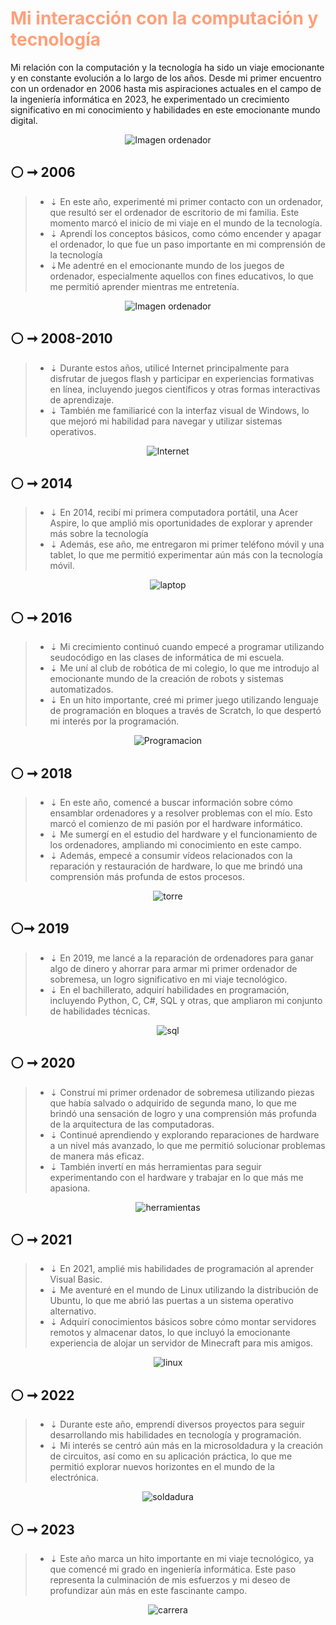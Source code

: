  # <h1 style="color: LightSalmon;" style="font-size:10px;"> **Mi interacción con la computación y tecnología** </h1>

Mi relación con la computación y la tecnología ha sido un viaje emocionante y en constante evolución a lo largo de los años. Desde mi primer encuentro con un ordenador en 2006 hasta mis aspiraciones actuales en el campo de la ingeniería informática en 2023, he experimentado un crecimiento significativo en mi conocimiento y habilidades en este emocionante mundo digital.

<p> 
 <center><img src="images/data-science.png"
     alt="Imagen ordenador" />
     </center>

</p>


## **⚪ ➞ 2006**

>- ⇣  En este año, experimenté mi primer contacto con un ordenador, que resultó ser el ordenador de escritorio de mi familia. Este momento marcó el inicio de mi viaje en el mundo de la tecnología.
>- ⇣  Aprendí los conceptos básicos, como cómo encender y apagar el ordenador, lo que fue un paso importante en mi comprensión de la tecnología
>- ⇣Me adentré en el emocionante mundo de los juegos de ordenador, especialmente aquellos con fines educativos, lo que me permitió aprender mientras me entretenía.

<p> 
 <center><img src="images/computer.png"
     alt="Imagen ordenador" />
     </center>

</p>

## **⚪ ➞ 2008-2010**
>- ⇣  Durante estos años, utilicé Internet principalmente para disfrutar de juegos flash y participar en experiencias formativas en línea, incluyendo juegos científicos y otras formas interactivas de aprendizaje.
>- ⇣ También me familiaricé con la interfaz visual de Windows, lo que mejoró mi habilidad para navegar y utilizar sistemas operativos.

<p> 
 <center><img src="images/browser.png"
     alt="Internet" />
     </center>

</p>


## **⚪ ➞ 2014**
>- ⇣  En 2014, recibí mi primera computadora portátil, una Acer Aspire, lo que amplió mis oportunidades de explorar y aprender más sobre la tecnología
>- ⇣ Además, ese año, me entregaron mi primer teléfono móvil y una tablet, lo que me permitió experimentar aún más con la tecnología móvil.

<p> 
 <center><img src="images/laptop.png"
     alt="laptop" />
     </center>

</p>

## **⚪ ➞ 2016**
>- ⇣ Mi crecimiento continuó cuando empecé a programar utilizando seudocódigo en las clases de informática de mi escuela.
>- ⇣  Me uní al club de robótica de mi colegio, lo que me introdujo al emocionante mundo de la creación de robots y sistemas automatizados.
>- ⇣ En un hito importante, creé mi primer juego utilizando lenguaje de programación en bloques a través de Scratch, lo que despertó mi interés por la programación.

</p>
 <center><img src="images/programming.png"
     alt="Programacion" />
     </center>
</p>


## **⚪ ➞ 2018**
>- ⇣ En este año, comencé a buscar información sobre cómo ensamblar ordenadores y a resolver problemas con el mío. Esto marcó el comienzo de mi pasión por el hardware informático.
>- ⇣ Me sumergí en el estudio del hardware y el funcionamiento de los ordenadores, ampliando mi conocimiento en este campo.
>- ⇣ Además, empecé a consumir vídeos relacionados con la reparación y restauración de hardware, lo que me brindó una comprensión más profunda de estos procesos.

</p>
 <center><img src="images/pc-tower.png"
     alt="torre" />
     </center>
</p>

## **⚪➞ 2019**
>- ⇣  En 2019, me lancé a la reparación de ordenadores para ganar algo de dinero y ahorrar para armar mi primer ordenador de sobremesa, un logro significativo en mi viaje tecnológico.
>- ⇣ En el bachillerato, adquirí habilidades en programación, incluyendo Python, C, C#, SQL y otras, que ampliaron mi conjunto de habilidades técnicas.

</p>
 <center><img src="images/sql-server.png"
     alt="sql" />
     </center>
</p>

## **⚪ ➞ 2020**
>- ⇣ Construí mi primer ordenador de sobremesa utilizando piezas que había salvado o adquirido de segunda mano, lo que me brindó una sensación de logro y una comprensión más profunda de la arquitectura de las computadoras.
>- ⇣ Continué aprendiendo y explorando reparaciones de hardware a un nivel más avanzado, lo que me permitió solucionar problemas de manera más eficaz.
>- ⇣ También invertí en más herramientas para seguir experimentando con el hardware y trabajar en lo que más me apasiona.

</p>
 <center><img src="images/settings.png"
     alt="herramientas" />
     </center>
</p>

## **⚪ ➞ 2021**
>- ⇣ En 2021, amplié mis habilidades de programación al aprender Visual Basic.
>- ⇣ Me aventuré en el mundo de Linux utilizando la distribución de Ubuntu, lo que me abrió las puertas a un sistema operativo alternativo.
>- ⇣ Adquirí conocimientos básicos sobre cómo montar servidores remotos y almacenar datos, lo que incluyó la emocionante experiencia de alojar un servidor de Minecraft para mis amigos.
</p>
 <center><img src="images/linux.png"
     alt="linux" />
     </center>
</p>

## **⚪ ➞ 2022**
>- ⇣ Durante este año, emprendí diversos proyectos para seguir desarrollando mis habilidades en tecnología y programación.
>- ⇣  Mi interés se centró aún más en la microsoldadura y la creación de circuitos, así como en su aplicación práctica, lo que me permitió explorar nuevos horizontes en el mundo de la electrónica.
</p>
 <center><img src="images/soldering-iron.png"
     alt="soldadura" />
     </center>
</p>


## **⚪ ➞ 2023**
>- ⇣ Este año marca un hito importante en mi viaje tecnológico, ya que comencé mi grado en  ingeniería informática. Este paso representa la culminación de mis esfuerzos y mi deseo de profundizar aún más en este fascinante campo.
</p>
 <center><img src="images/engineer.png"
     alt="carrera" />
     </center>
</p>
